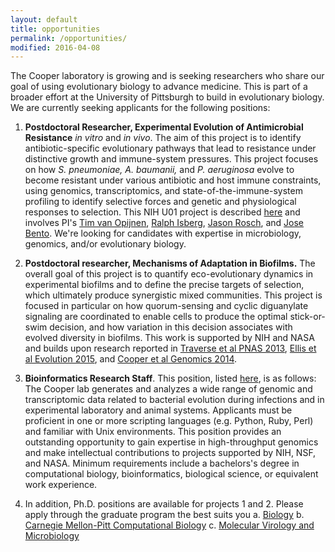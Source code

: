 ```yaml
---
layout: default
title: opportunities
permalink: /opportunities/
modified: 2016-04-08
---
```


The Cooper laboratory is growing and is seeking researchers who share our goal of using evolutionary biology to advance medicine. This is part of a broader effort at the University of Pittsburgh to build in evolutionary biology. We are currently seeking applicants for the following positions:

1. **Postdoctoral Researcher, Experimental Evolution of Antimicrobial Resistance** *in vitro* and *in vivo*. The aim of this project is to identify antibiotic-specific evolutionary pathways that lead to resistance under distinctive growth and immune-system pressures. This project focuses on how *S. pneumoniae, A. baumanii,* and *P. aeruginosa* evolve to become resistant under various antibiotic and host immune constraints, using genomics, transcriptomics, and state-of-the-immune-system profiling to identify selective forces and genetic and physiological responses to selection. This NIH U01 project is described [here](https://projectreporter.nih.gov/project_info_description.cfm?aid=9108644&icde=28937273) and involves PI's [Tim van Opijnen](http://www.vanopijnenlab.com/), [Ralph Isberg](http://sackler.tufts.edu/Faculty-and-Research/Faculty-Profiles/Ralph-Isberg-Profile), [Jason Rosch](https://www.stjude.org/directory/r/jason-rosch.html), and [Jose Bento](http://www.jbento.net/). We're looking for candidates with expertise in microbiology, genomics, and/or evolutionary biology.  
2. **Postdoctoral researcher, Mechanisms of Adaptation in Biofilms.** The overall goal of this project is to quantify eco-evolutionary dynamics in experimental biofilms and to define the precise targets of selection, which ultimately produce synergistic mixed communities. This project is focused in particular on how quorum-sensing and cyclic diguanylate signaling are coordinated to enable cells to produce the optimal stick-or-swim decision, and how variation in this decision associates with evolved diversity in biofilms. This work is supported by NIH and NASA and builds upon research reported in [Traverse et al PNAS 2013](http://www.pnas.org/content/110/3/E250.abstract.html?etoc), [Ellis et al Evolution 2015](http://onlinelibrary.wiley.com/doi/10.1111/evo.12581/full), and [Cooper et al Genomics 2014](http://www.sciencedirect.com/science/article/pii/S0888754314001840).
3. **Bioinformatics Research Staff**. This position, listed [here](https://www.pittsource.com/hr/postings/117344/preview), is as follows:  The Cooper lab generates and analyzes a wide range of genomic and transcriptomic data related to bacterial evolution during infections and in experimental laboratory and animal systems. Applicants must be proficient in one or more scripting languages (e.g. Python, Ruby, Perl) and familiar with Unix environments. This position provides an outstanding opportunity to gain expertise in high-throughput genomics and make intellectual contributions to projects supported by NIH, NSF, and NASA. Minimum requirements include a bachelors's degree in computational biology, bioinformatics, biological science, or equivalent work experience.

4. In addition, Ph.D. positions are available for projects 1 and 2. Please apply through the graduate program the best suits you
  a. [Biology](http://biology.pitt.edu/graduate)
  b. [Carnegie Mellon-Pitt Computational Biology](http://www.compbio.cmu.edu/)
  c. [Molecular Virology and Microbiology](http://www.mvm.pitt.edu/)
 

